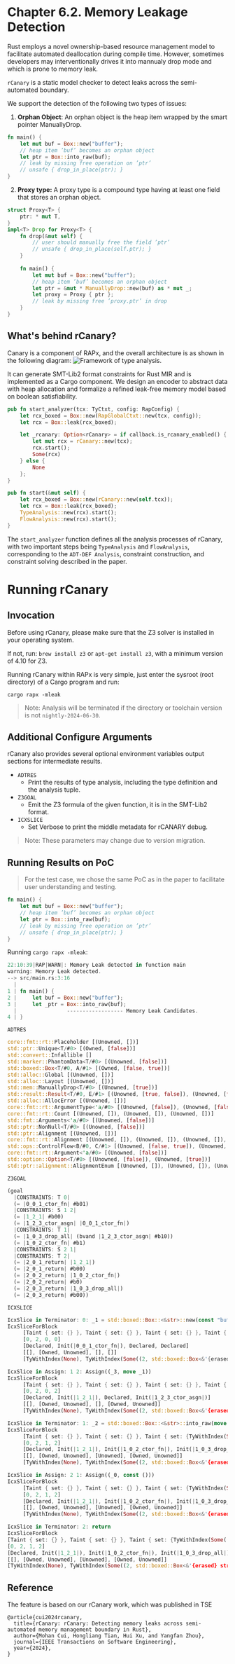 # Chapter 6.2. Memory Leakage Detection
Rust employs a novel ownership-based resource management model to facilitate automated deallocation during compile time. However, sometimes developers may interventionally drives it into mannualy drop mode and which is prone to memory leak. 

`rCanary` is a static model checker to detect leaks across the semi-automated boundary. 

We support the detection of the following two types of issues:
1. **Orphan Object**: An orphan object is the heap item wrapped by the smart pointer ManuallyDrop.
```rust
fn main() {
    let mut buf = Box::new("buffer");
    // heap item ’buf’ becomes an orphan object
    let ptr = Box::into_raw(buf);
    // leak by missing free operation on ’ptr’
    // unsafe { drop_in_place(ptr); }
}
```

2. **Proxy type:** A proxy type is a compound type having at least one field that stores an orphan object.
```rust
struct Proxy<T> {
    ptr: * mut T,
}
impl<T> Drop for Proxy<T> {
    fn drop(&mut self) {
        // user should manually free the field ’ptr’ 
        // unsafe { drop_in_place(self.ptr); } 
    }
    
    fn main() {
        let mut buf = Box::new("buffer");
        // heap item ’buf’ becomes an orphan object
        let ptr = &mut * ManuallyDrop::new(buf) as * mut _;
        let proxy = Proxy { ptr }; 
        // leak by missing free ’proxy.ptr’ in drop 
    }
}
```

## What's behind rCanary?
Canary is a component of RAPx, and the overall architecture is as shown in the following diagram:
![Framework of type analysis.](figure/rcanary.png)

It can generate SMT-Lib2 format constraints for Rust MIR and is implemented as a Cargo component. We design an encoder to abstract data with heap allocation and formalize a refined leak-free memory model based on boolean satisfiability.

```rust
pub fn start_analyzer(tcx: TyCtxt, config: RapConfig) {
    let rcx_boxed = Box::new(RapGlobalCtxt::new(tcx, config));
    let rcx = Box::leak(rcx_boxed);

    let _rcanary: Option<rCanary> = if callback.is_rcanary_enabled() {
        let mut rcx = rCanary::new(tcx);
        rcx.start();
        Some(rcx)
    } else {
        None
    };
}

pub fn start(&mut self) {
    let rcx_boxed = Box::new(rCanary::new(self.tcx));
    let rcx = Box::leak(rcx_boxed);
    TypeAnalysis::new(rcx).start();
    FlowAnalysis::new(rcx).start();
}
```
The `start_analyzer` function defines all the analysis processes of rCanary, with two important steps being `TypeAnalysis` and `FlowAnalysis`, corresponding to the `ADT-DEF Analysis`, constraint construction, and constraint solving described in the paper.

# Running rCanary
## Invocation
Before using rCanary, please make sure that the Z3 solver is installed in your operating system.

If not, run: `brew install z3` or `apt-get install z3`, with a minimum version of 4.10 for Z3.

Running rCanary within RAPx is very simple, just enter the sysroot (root directory) of a Cargo program and run:
```shell
cargo rapx -mleak
```

> Note: Analysis will be terminated if the directory or toolchain version is not `nightly-2024-06-30`.

## Additional Configure Arguments
rCanary also provides several optional environment variables output sections for intermediate results.

* `ADTRES` 
  * Print the results of type analysis, including the type definition and the analysis tuple.
* `Z3GOAL`
  * Emit the Z3 formula of the given function, it is in the SMT-Lib2 format.
* `ICXSLICE`
  * Set Verbose to print the middle metadata for rCANARY debug.

> Note: These parameters may change due to version migration.
 
## Running Results on PoC
> For the test case, we chose the same PoC as in the paper to facilitate user understanding and testing.
```rust
fn main() {
    let mut buf = Box::new("buffer");
    // heap item ’buf’ becomes an orphan object
    let ptr = Box::into_raw(buf);
    // leak by missing free operation on ’ptr’
    // unsafe { drop_in_place(ptr); }
}
```

Running `cargo rapx -mleak`:
```rust
22:10:39|RAP|WARN|: Memory Leak detected in function main
warning: Memory Leak detected.
--> src/main.rs:3:16
  |
1 | fn main() { 
2 |     let buf = Box::new("buffer");
3 |     let _ptr = Box::into_raw(buf);
  |                ------------------ Memory Leak Candidates.
4 | }
```
`ADTRES`
```rust
core::fmt::rt::Placeholder [(Unowned, [])]
std::ptr::Unique<T/#0> [(Owned, [false])]
std::convert::Infallible []
std::marker::PhantomData<T/#0> [(Unowned, [false])]
std::boxed::Box<T/#0, A/#1> [(Owned, [false, true])]
std::alloc::Global [(Unowned, [])]
std::alloc::Layout [(Unowned, [])]
std::mem::ManuallyDrop<T/#0> [(Unowned, [true])]
std::result::Result<T/#0, E/#1> [(Unowned, [true, false]), (Unowned, [false, true])]
std::alloc::AllocError [(Unowned, [])]
core::fmt::rt::ArgumentType<'a/#0> [(Unowned, [false]), (Unowned, [false])]
core::fmt::rt::Count [(Unowned, []), (Unowned, []), (Unowned, [])]
std::fmt::Arguments<'a/#0> [(Unowned, [false])]
std::ptr::NonNull<T/#0> [(Unowned, [false])]
std::ptr::Alignment [(Unowned, [])]
core::fmt::rt::Alignment [(Unowned, []), (Unowned, []), (Unowned, []), (Unowned, [])]
std::ops::ControlFlow<B/#0, C/#1> [(Unowned, [false, true]), (Unowned, [true, false])]
core::fmt::rt::Argument<'a/#0> [(Unowned, [false])]
std::option::Option<T/#0> [(Unowned, [false]), (Unowned, [true])]
std::ptr::alignment::AlignmentEnum [(Unowned, []), (Unowned, []), (Unowned, []), (Unowned, []), (Unowned, []), (Unowned, []), (Unowned, []), (Unowned, []), (Unowned, []), (Unowned, []), (Unowned, []), (Unowned, []), (Unowned, []), (Unowned, []), (Unowned, []), (Unowned, []), (Unowned, []), (Unowned, []), (Unowned, []), (Unowned, []), (Unowned, []), (Unowned, []), (Unowned, []), (Unowned, []), (Unowned, []), (Unowned, []), (Unowned, []), (Unowned, []), (Unowned, []), (Unowned, []), (Unowned, []), (Unowned, []), (Unowned, []), (Unowned, []), (Unowned, []), (Unowned, []), (Unowned, []), (Unowned, []), (Unowned, []), (Unowned, []), (Unowned, []), (Unowned, []), (Unowned, []), (Unowned, []), (Unowned, []), (Unowned, []), (Unowned, []), (Unowned, []), (Unowned, []), (Unowned, []), (Unowned, []), (Unowned, []), (Unowned, []), (Unowned, []), (Unowned, []), (Unowned, []), (Unowned, []), (Unowned, []), (Unowned, []), (Unowned, []), (Unowned, []), (Unowned, []), (Unowned, []), (Unowned, [])]
```
`Z3GOAL`
```rust
(goal
  |CONSTRAINTS: T 0|
  (= |0_0_1_ctor_fn| #b01)
  |CONSTRAINTS: S 1 2|
  (= |1_2_1| #b00)
  (= |1_2_3_ctor_asgn| |0_0_1_ctor_fn|)
  |CONSTRAINTS: T 1|
  (= |1_0_3_drop_all| (bvand |1_2_3_ctor_asgn| #b10))
  (= |1_0_2_ctor_fn| #b1)
  |CONSTRAINTS: S 2 1|
  |CONSTRAINTS: T 2|
  (= |2_0_1_return| |1_2_1|)
  (= |2_0_1_return| #b00)
  (= |2_0_2_return| |1_0_2_ctor_fn|)
  (= |2_0_2_return| #b0)
  (= |2_0_3_return| |1_0_3_drop_all|)
  (= |2_0_3_return| #b00))
```
`ICXSLICE`
```rust
IcxSlice in Terminator: 0: _1 = std::boxed::Box::<&str>::new(const "buffer") -> [return: bb1, unwind continue]
IcxSliceForBlock
     [Taint { set: {} }, Taint { set: {} }, Taint { set: {} }, Taint { set: {} }]
     [0, 2, 0, 0]
     [Declared, Init(|0_0_1_ctor_fn|), Declared, Declared]
     [[], [Owned, Unowned], [], []]
     [TyWithIndex(None), TyWithIndex(Some((2, std::boxed::Box<&'{erased} str, std::alloc::Global>, None, true))), TyWithIndex(None), TyWithIndex(None)]

IcxSlice in Assign: 1 2: Assign((_3, move _1))
IcxSliceForBlock
     [Taint { set: {} }, Taint { set: {} }, Taint { set: {} }, Taint { set: {} }]
     [0, 2, 0, 2]
     [Declared, Init(|1_2_1|), Declared, Init(|1_2_3_ctor_asgn|)]
     [[], [Owned, Unowned], [], [Owned, Unowned]]
     [TyWithIndex(None), TyWithIndex(Some((2, std::boxed::Box<&'{erased} str, std::alloc::Global>, None, true))), TyWithIndex(None), TyWithIndex(Some((2, std::boxed::Box<&'{erased} str, std::alloc::Global>, None, true)))]

IcxSlice in Terminator: 1: _2 = std::boxed::Box::<&str>::into_raw(move _3) -> [return: bb2, unwind: bb3]
IcxSliceForBlock
     [Taint { set: {} }, Taint { set: {} }, Taint { set: {TyWithIndex(Some((2, std::boxed::Box<&'{erased} str, std::alloc::Global>, None, true)))} }, Taint { set: {} }]
     [0, 2, 1, 2]
     [Declared, Init(|1_2_1|), Init(|1_0_2_ctor_fn|), Init(|1_0_3_drop_all|)]
     [[], [Owned, Unowned], [Unowned], [Owned, Unowned]]
     [TyWithIndex(None), TyWithIndex(Some((2, std::boxed::Box<&'{erased} str, std::alloc::Global>, None, true))), TyWithIndex(Some((1, *mut &'{erased} str, None, true))), TyWithIndex(Some((2, std::boxed::Box<&'{erased} str, std::alloc::Global>, None, true)))]

IcxSlice in Assign: 2 1: Assign((_0, const ()))
IcxSliceForBlock
     [Taint { set: {} }, Taint { set: {} }, Taint { set: {TyWithIndex(Some((2, std::boxed::Box<&'{erased} str, std::alloc::Global>, None, true)))} }, Taint { set: {} }]
     [0, 2, 1, 2]
     [Declared, Init(|1_2_1|), Init(|1_0_2_ctor_fn|), Init(|1_0_3_drop_all|)]
     [[], [Owned, Unowned], [Unowned], [Owned, Unowned]]
     [TyWithIndex(None), TyWithIndex(Some((2, std::boxed::Box<&'{erased} str, std::alloc::Global>, None, true))), TyWithIndex(Some((1, *mut &'{erased} str, None, true))), TyWithIndex(Some((2, std::boxed::Box<&'{erased} str, std::alloc::Global>, None, true)))]

IcxSlice in Terminator: 2: return
IcxSliceForBlock
[Taint { set: {} }, Taint { set: {} }, Taint { set: {TyWithIndex(Some((2, std::boxed::Box<&'{erased} str, std::alloc::Global>, None, true)))} }, Taint { set: {} }]
[0, 2, 1, 2]
[Declared, Init(|1_2_1|), Init(|1_0_2_ctor_fn|), Init(|1_0_3_drop_all|)]
[[], [Owned, Unowned], [Unowned], [Owned, Unowned]]
[TyWithIndex(None), TyWithIndex(Some((2, std::boxed::Box<&'{erased} str, std::alloc::Global>, None, true))), TyWithIndex(Some((1, *mut &'{erased} str, None, true))), TyWithIndex(Some((2, std::boxed::Box<&'{erased} str, std::alloc::Global>, None, true)))]
```

## Reference
The feature is based on our rCanary work, which was published in TSE
```
@article{cui2024rcanary,
  title={rCanary: rCanary: Detecting memory leaks across semi-automated memory management boundary in Rust},
  author={Mohan Cui, Hongliang Tian, Hui Xu, and Yangfan Zhou},
  journal={IEEE Transactions on Software Engineering},
  year={2024},
}
```
